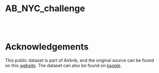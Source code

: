 # AB_NYC_challenge
</br>
</br>

<h1>Acknowledgements</h1>
This public dataset is part of Airbnb, and the original source can be found on this <a href="http://insideairbnb.com/">website</a>. 
The dataset can also be found on <a href="https://www.kaggle.com/dgomonov/new-york-city-airbnb-open-data">kaggle</a>.
